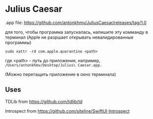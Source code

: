 # Julius Caesar

.app file: https://github.com/antonkhmv/JuliusCaesar/releases/tag/1.0

для того, чтобы программа запускалась, напишите эту комманду в терминал (Apple не разршает открывать невалидированные программы)

`sudo xattr -rd com.apple.quarantine <path>`
  
где \<path\> - путь до приложения, например, `/Users/antonkhmv/Desktop/Julius\ Caesar.app.` 

(Можно перетащить приложение в окно терминала)
## Uses

TDLib from https://github.com/tdlib/td

Introspect from https://github.com/siteline/SwiftUI-Introspect
